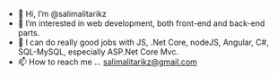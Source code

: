- 👋 Hi, I’m @salimalitarikz
- 👀 I’m interested in web development, both front-end and back-end parts.
- 🌱 I can do really good jobs with JS, .Net Core, nodeJS, Angular, C#, SQL-MySQL, especially ASP.Net Core Mvc.
- 📫 How to reach me ... salimalitarikz@gmail.com <br> 
<!---
salimalitarikz/salimalitarikz is a ✨ special ✨ repository because its `README.md` (this file) appears on your GitHub profile.
You can click the Preview link to take a look at your changes.
--->
